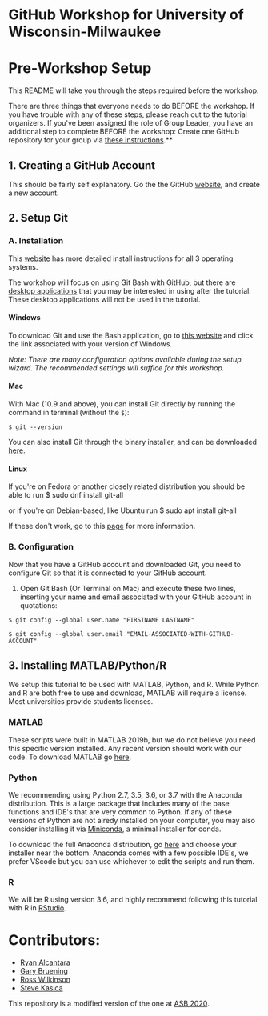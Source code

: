 # GitHub Workshop for University of Wisconsin-Milwaukee

# Pre-Workshop Setup
This README will take you through the steps required before the workshop. 

There are three things that everyone needs to do BEFORE the workshop. If you have trouble with any of these steps,
please reach out to the tutorial organizers. If you've been assigned the role of Group Leader, you have an additional
step to complete BEFORE the workshop: Create one GitHub repository for your group via 
[these instructions](https://github.com/alcantarar/ASB_Tutorial/wiki/Group-Leader-Instructions).**

## 1. Creating a GitHub Account
This should be fairly self explanatory. Go the the GitHub [website](https://github.com/), and create a new account.

## 2. Setup Git
### A. Installation
This [website](https://git-scm.com/book/en/v2/Getting-Started-Installing-Git) has more detailed install instructions for all 3 operating systems.

The workshop will focus on using Git Bash with GitHub, but there are [desktop applications](https://git-scm.com/downloads/guis) 
that you may be interested in using after the tutorial. These desktop applications will not be used in the tutorial.

#### Windows
To download Git and use the Bash application, go to [this website](https://git-scm.com/download/win) and click the link associated with your version of Windows.

*Note: There are many configuration options available during the setup wizard. The recommended settings will suffice for 
this workshop.*

#### Mac
With Mac (10.9 and above), you can install Git directly by running the command in terminal (without the `$`):
```
$ git --version
```
You can also install Git through the binary installer, and can be downloaded [here](https://git-scm.com/download/mac).

#### Linux
If you're on Fedora or another closely related distribution you should be able to run
	$ sudo dnf install git-all

or if you're on Debian-based, like Ubuntu run
	$ sudo apt install git-all

If these don't work, go to this [page](https://git-scm.com/download/linux) for more information.

### B. Configuration
Now that you have a GitHub account and downloaded Git, you need to configure Git so that it is connected to your GitHub
account.
1. Open Git Bash (Or Terminal on Mac) and execute these two lines, inserting your name and email associated with your 
GitHub account in quotations:
```
$ git config --global user.name "FIRSTNAME LASTNAME"
```
```
$ git config --global user.email "EMAIL-ASSOCIATED-WITH-GITHUB-ACCOUNT"
```
## 3. Installing MATLAB/Python/R
We setup this tutorial to be used with MATLAB, Python, and R.
While Python and R are both free to use and download, MATLAB will require a license. Most universities provide students licenses.

### MATLAB
These scripts were built in MATLAB 2019b, but we do not believe you need this specific version installed.
Any recent version should work with our code.
To download MATLAB go [here](https://www.mathworks.com/downloads/). 

### Python
We recommending using Python 2.7, 3.5, 3.6, or 3.7 with the Anaconda distribution. This is a large package that includes many of the base functions and IDE's that are very common to Python. If any of these versions of Python are not alredy installed on your computer, you may also consider installing it via [Miniconda](https://docs.conda.io/en/latest/miniconda.html), a minimal installer for conda.

To download the full Anaconda distribution, go [here](https://www.anaconda.com/products/individual) and choose your installer near the bottom. Anaconda comes with a few possible IDE's, we prefer VScode but you can use whichever to edit the scripts and run them.

### R
We will be R using version 3.6, and highly recommend following this tutorial with R in [RStudio](https://rstudio.com/).

# Contributors:
* [Ryan Alcantara](https://twitter.com/Ryan_Alcantara_)
* [Gary Bruening](https://github.com/GBruening)
* [Ross Wilkinson](https://twitter.com/rd_wilkinson)
* [Steve Kasica](https://github.com/swkasica)

This repository is a modified version of the one at [ASB 2020](https://www.ryan-alcantara.com/projects/p90_Github_Tutorial_for_researchers/).
